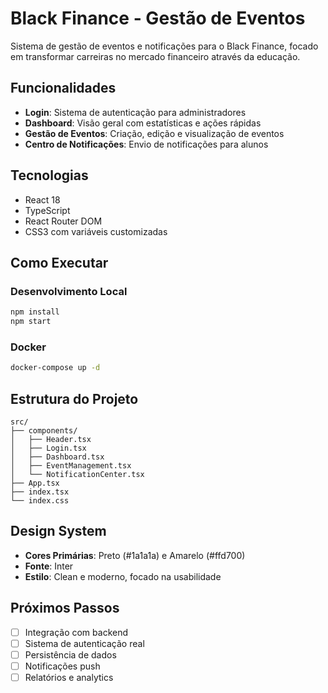 # Black Finance - Gestão de Eventos

Sistema de gestão de eventos e notificações para o Black Finance, focado em transformar carreiras no mercado financeiro através da educação.

## Funcionalidades

- **Login**: Sistema de autenticação para administradores
- **Dashboard**: Visão geral com estatísticas e ações rápidas
- **Gestão de Eventos**: Criação, edição e visualização de eventos
- **Centro de Notificações**: Envio de notificações para alunos

## Tecnologias

- React 18
- TypeScript
- React Router DOM
- CSS3 com variáveis customizadas

## Como Executar

### Desenvolvimento Local

```bash
npm install
npm start
```

### Docker

```bash
docker-compose up -d
```

## Estrutura do Projeto

```
src/
├── components/
│   ├── Header.tsx
│   ├── Login.tsx
│   ├── Dashboard.tsx
│   ├── EventManagement.tsx
│   └── NotificationCenter.tsx
├── App.tsx
├── index.tsx
└── index.css
```

## Design System

- **Cores Primárias**: Preto (#1a1a1a) e Amarelo (#ffd700)
- **Fonte**: Inter
- **Estilo**: Clean e moderno, focado na usabilidade

## Próximos Passos

- [ ] Integração com backend
- [ ] Sistema de autenticação real
- [ ] Persistência de dados
- [ ] Notificações push
- [ ] Relatórios e analytics
